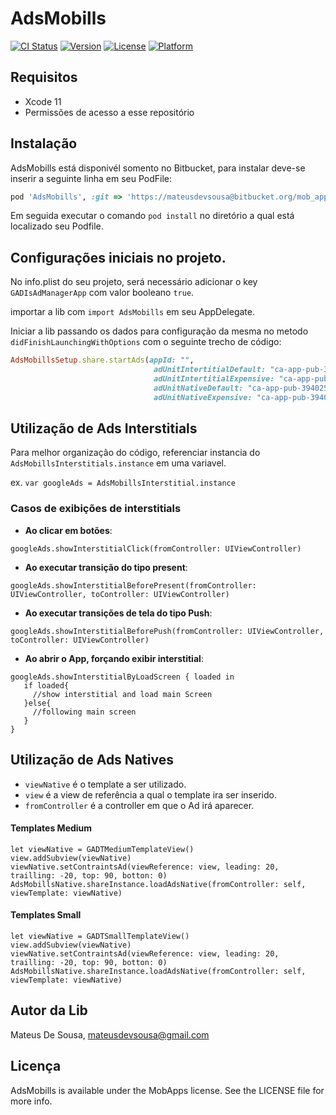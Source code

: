 # AdsMobills

[![CI Status](https://img.shields.io/travis/mateusdesousa/AdsMobills.svg?style=flat)](https://travis-ci.org/mateusdesousa/AdsMobills)
[![Version](https://img.shields.io/cocoapods/v/AdsMobills.svg?style=flat)](https://cocoapods.org/pods/AdsMobills)
[![License](https://img.shields.io/cocoapods/l/AdsMobills.svg?style=flat)](https://cocoapods.org/pods/AdsMobills)
[![Platform](https://img.shields.io/cocoapods/p/AdsMobills.svg?style=flat)](https://cocoapods.org/pods/AdsMobills)

## Requisitos
- Xcode 11
- Permissões de acesso a esse repositório

## Instalação

AdsMobills está disponivél somento no Bitbucket, para instalar deve-se inserir a seguinte linha em seu PodFile:


```ruby
pod 'AdsMobills', :git => 'https://mateusdevsousa@bitbucket.org/mob_apps/ad-manager-ios.git'
```

Em seguida executar o comando `pod install` no diretório a qual está localizado seu Podfile. 


## Configurações iniciais no projeto.

No info.plist do seu projeto, será necessário adicionar o key `GADIsAdManagerApp` com valor booleano `true`.

importar a lib com `import AdsMobills` em seu AppDelegate.

Iniciar a lib passando os dados para configuração da mesma no metodo `didFinishLaunchingWithOptions` com o seguinte trecho de código:



```ruby
AdsMobillsSetup.share.startAds(appId: "",
                                adUnitIntertitialDefault: "ca-app-pub-3940256099942544/4411468910",
                                adUnitIntertitialExpensive: "ca-app-pub-3940256099942544/4411468912",
                                adUnitNativeDefault: "ca-app-pub-3940256099942544/3986624511",
                                adUnitNativeExpensive: "ca-app-pub-3940256099942544/3986624511")
```

## Utilização de Ads Interstitials

Para melhor organização do código, referenciar instancia do `AdsMobillsInterstitials.instance` em uma variavel.

ex. `var googleAds = AdsMobillsInterstitial.instance`

### Casos de exibições de interstitials

- **Ao clicar em botões**:

`googleAds.showInterstitialClick(fromController: UIViewController)`

- **Ao executar transição do tipo present**:

`googleAds.showInterstitialBeforePresent(fromController: UIViewController, toController: UIViewController)`

- **Ao executar transições de tela do tipo Push**:

`googleAds.showInterstitialBeforePush(fromController: UIViewController, toController: UIViewController)`

- **Ao abrir o App, forçando exibir interstitial**:

``` 
googleAds.showInterstitialByLoadScreen { loaded in
   if loaded{
     //show interstitial and load main Screen
   }else{
     //following main screen
   }
}
```



## Utilização de Ads Natives

- `viewNative` é o template a ser utilizado.
- `view` é a view de referência a qual o template ira ser inserido.
- `fromController` é a controller em que o Ad irá aparecer.

#### Templates Medium

```
let viewNative = GADTMediumTemplateView()
view.addSubview(viewNative)
viewNative.setContraintsAd(viewReference: view, leading: 20, trailling: -20, top: 90, botton: 0)
AdsMobillsNative.shareInstance.loadAdsNative(fromController: self, viewTemplate: viewNative)

```

#### Templates Small
```
let viewNative = GADTSmallTemplateView()
view.addSubview(viewNative)
viewNative.setContraintsAd(viewReference: view, leading: 20, trailling: -20, top: 90, botton: 0)
AdsMobillsNative.shareInstance.loadAdsNative(fromController: self, viewTemplate: viewNative)

```

## Autor da Lib

Mateus De Sousa, mateusdevsousa@gmail.com

## Licença

AdsMobills is available under the MobApps license. See the LICENSE file for more info.
